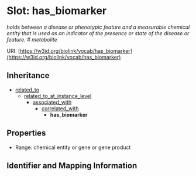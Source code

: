 # Slot: has_biomarker
_holds between a disease or phenotypic feature and a measurable chemical entity that is used as an indicator of the presence or state of the disease or feature. # metabolite_


URI: [https://w3id.org/biolink/vocab/has_biomarker](https://w3id.org/biolink/vocab/has_biomarker)




## Inheritance

* [related_to](related_to.md)
    * [related_to_at_instance_level](related_to_at_instance_level.md)
        * [associated_with](associated_with.md)
            * [correlated_with](correlated_with.md)
                * **has_biomarker**



## Properties

 * Range: chemical entity or gene or gene product



## Identifier and Mapping Information





